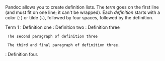 Pandoc allows you to create definition lists. The *term* goes on the first line (and must fit on one line; it can't be wrapped). Each *definition* starts with a color (`:`) or tilde (`~`), followed by four spaces, followed by the definition.

Term 1
:    Definition one
:    Definition two
:    Definition three

     The second paragraph of definition three

     The third and final paragraph of definition three.
:    Definition four.